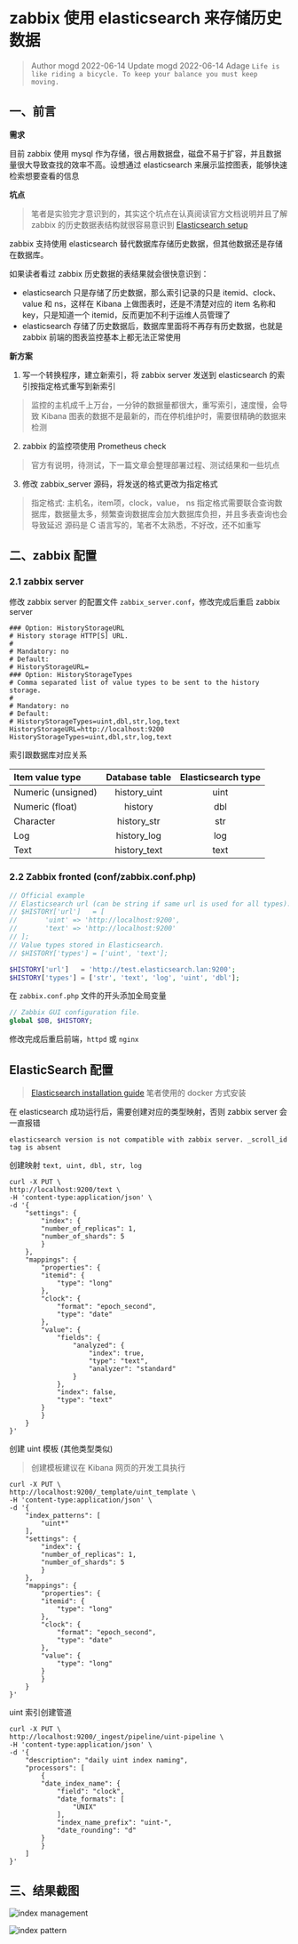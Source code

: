 # zabbix 使用 elasticsearch 来存储历史数据

> Author mogd 2022-06-14
> Update mogd 2022-06-14
> Adage `Life is like riding a bicycle. To keep your balance you must keep moving.`

## 一、前言

**需求**

目前 zabbix 使用 mysql 作为存储，很占用数据盘，磁盘不易于扩容，并且数据量很大导致查找的效率不高。设想通过 elasticsearch 来展示监控图表，能够快速检索想要查看的信息

**坑点**

> 笔者是实验完才意识到的，其实这个坑点在认真阅读官方文档说明并且了解 zabbix 的历史数据表结构就很容易意识到
> [Elasticsearch setup](https://www.zabbix.com/documentation/current/en/manual/appendix/install/elastic_search_setup)

zabbix 支持使用 elasticsearch 替代数据库存储历史数据，但其他数据还是存储在数据库。

如果读者看过 zabbix 历史数据的表结果就会很快意识到：
- elasticsearch 只是存储了历史数据，那么索引记录的只是 itemid、clock、value 和 ns，这样在 Kibana 上做图表时，还是不清楚对应的 item 名称和 key，只是知道一个 itemid，反而更加不利于运维人员管理了
- elasticsearch 存储了历史数据后，数据库里面将不再存有历史数据，也就是 zabbix 前端的图表监控基本上都无法正常使用

**新方案**

1. 写一个转换程序，建立新索引，将 zabbix server 发送到 elasticsearch 的索引按指定格式重写到新索引
> 监控的主机成千上万台，一分钟的数据量都很大，重写索引，速度慢，会导致 Kibana 图表的数据不是最新的，而在停机维护时，需要很精确的数据来检测
2. zabbix 的监控项使用 Prometheus check
> 官方有说明，待测试，下一篇文章会整理部署过程、测试结果和一些坑点
3.  修改 zabbix_server 源码，将发送的格式更改为指定格式
> 指定格式: 主机名，item项，clock，value， ns
> 指定格式需要联合查询数据库，数据量太多，频繁查询数据库会加大数据库负担，并且多表查询也会导致延迟
> 源码是 C 语言写的，笔者不太熟悉，不好改，还不如重写

## 二、zabbix 配置

### 2.1 zabbix server

修改 zabbix server 的配置文件 `zabbix_server.conf`，修改完成后重启 zabbix server

```shell
### Option: HistoryStorageURL
# History storage HTTP[S] URL.
#
# Mandatory: no
# Default:
# HistoryStorageURL= 
### Option: HistoryStorageTypes
# Comma separated list of value types to be sent to the history storage.
#
# Mandatory: no
# Default:
# HistoryStorageTypes=uint,dbl,str,log,text
HistoryStorageURL=http://localhost:9200
HistoryStorageTypes=uint,dbl,str,log,text
```

索引跟数据库对应关系

| Item value type | Database table      |Elasticsearch type |
|:---------------| :------------------:|:-----------------:|
| Numeric (unsigned)	| history_uint	| uint| 
| Numeric (float)	| history	| dbl| 
| Character	| history_str	| str| 
| Log	| history_log	| log| 
| Text	| history_text	| text| 

### 2.2 Zabbix fronted (conf/zabbix.conf.php)

```php
// Official example
// Elasticsearch url (can be string if same url is used for all types).
// $HISTORY['url']   = [
//       'uint' => 'http://localhost:9200',
//       'text' => 'http://localhost:9200'
// ];
// Value types stored in Elasticsearch.
// $HISTORY['types'] = ['uint', 'text'];

$HISTORY['url']   = 'http://test.elasticsearch.lan:9200';
$HISTORY['types'] = ['str', 'text', 'log', 'uint', 'dbl'];
```

在 `zabbix.conf.php` 文件的开头添加全局变量

```php
// Zabbix GUI configuration file.
global $DB, $HISTORY;
```

修改完成后重启前端，`httpd` 或 `nginx`

## ElasticSearch 配置

> [Elasticsearch installation guide](https://www.elastic.co/guide/en/elasticsearch/reference/current/setup.html)
> 笔者使用的 docker 方式安装

在 elasticsearch 成功运行后，需要创建对应的类型映射，否则 zabbix server 会一直报错 

```shell
elasticsearch version is not compatible with zabbix server. _scroll_id tag is absent
```

创建映射 `text, uint, dbl, str, log`

```shell
curl -X PUT \
http://localhost:9200/text \
-H 'content-type:application/json' \
-d '{
    "settings": {
        "index": {
        "number_of_replicas": 1,
        "number_of_shards": 5
        }
    },
    "mappings": {
        "properties": {
        "itemid": {
            "type": "long"
        },
        "clock": {
            "format": "epoch_second",
            "type": "date"
        },
        "value": {
            "fields": {
                "analyzed": {
                    "index": true,
                    "type": "text",
                    "analyzer": "standard"
                }
            },
            "index": false,
            "type": "text"
        }
        }
    }
}'
```

创建 uint 模板 (其他类型类似)
> 创建模板建议在 Kibana 网页的开发工具执行

```shell
curl -X PUT \
http://localhost:9200/_template/uint_template \
-H 'content-type:application/json' \
-d '{
    "index_patterns": [
        "uint*"
    ],
    "settings": {
        "index": {
        "number_of_replicas": 1,
        "number_of_shards": 5
        }
    },
    "mappings": {
        "properties": {
        "itemid": {
            "type": "long"
        },
        "clock": {
            "format": "epoch_second",
            "type": "date"
        },
        "value": {
            "type": "long"
        }
        }
    }
}'
```

uint 索引创建管道

```shell
curl -X PUT \
http://localhost:9200/_ingest/pipeline/uint-pipeline \
-H 'content-type:application/json' \
-d '{
    "description": "daily uint index naming",
    "processors": [
        {
        "date_index_name": {
            "field": "clock",
            "date_formats": [
                "UNIX"
            ],
            "index_name_prefix": "uint-",
            "date_rounding": "d"
        }
        }
    ]
}'
```

## 三、结果截图

![index management](https://gallery-lsky.silentmo.cn/i_blog/2025/01//zabbix_Kibana_index_management.png)

![index pattern](https://gallery-lsky.silentmo.cn/i_blog/2025/01//zabbix_Kibana_index_pattern.png)